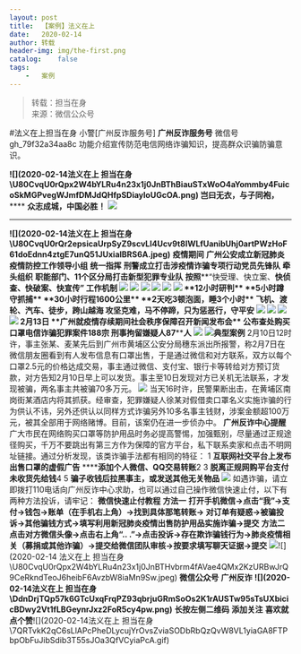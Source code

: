```yaml
---
layout:	post
title:	【案例】法义在上
date:	2020-02-14
author:	转载
header-img:	img/the-first.png
catalog:	false
tags:
	-	案例
---
```


<blockquote><p>转载：担当在身<br>
来源：微信公众号</p></blockquote>

#法义在上担当在身
小警[广州反诈服务号]
**广州反诈服务号**
微信号gh_79f32a34aa8c
功能介绍宣传防范电信网络诈骗知识，提高群众识骗防骗意识。

******![](2020-02-14法义在上
担当在身\\U80CvqU0rQpx2W4bYLRu4n23x1j0JnBThBiauSTxWoO4aYommby4FuicoSkMGPvegWJmfDMJdQHfpSDiayloUGcOA.png)**
****岂曰无衣，与子同袍，************
****众志成城，中国必胜！****
![]({{site.baseurl}}/postimg/Ljib4So7yuWh5ibzm1eABHackFLkmhtAjLic6tIxeWTupA6DPJmftaqAaZvyqC0IkJOM1bVj6UE0OwZJ1jNIblHjw.gif)
****
**![](2020-02-14法义在上
担当在身\\U80CvqU0rQr2epsicaUrpSyZ9scvLl4Ucv9t8IWLfUanibUhj0artPWzHoF61doEdnn4ztgE7unQ51JUxialBRS6A.jpeg)**
**疫情期间**
**广州公安成立新冠肺炎疫情防控工作领导小组**
**统一指挥**
**刑警成立打击涉疫情诈骗专项行动党员先锋队**
**牵头组织**
**职能部门、11个区分局打击新型犯罪专业队**
**按照****“快受理、快立案、****快侦查、快破案、快宣传”**
**工作机制**
![]({{site.baseurl}}/postimg/U80CvqU0rQpx2W4bYLRu4n23x1j0JnBTyUvRI0fib3PlaZ3O9YSJibsNQ65ECicGnjc7gRQFMP9icFIyeoATEH1ghg.jpeg)
![]({{site.baseurl}}/postimg/U80CvqU0rQpx2W4bYLRu4n23x1j0JnBTW4teeYzQs0moCc2lNON9vo8MXNsTPvTteOGoXOqXwKsygMthcQaA3Q.jpeg)
![]({{site.baseurl}}/postimg/Ljib4So7yuWjjvcS70NecHLcxagEodW97KjMiaXXfqKyB0p1TNAPeGTXG7ibeibar7arBd0OdhYttgW1OI9XR0C16A.gif)
![]({{site.baseurl}}/postimg/U80CvqU0rQpx2W4bYLRu4n23x1j0JnBTNdibfiaicq2njjr0COQSyaslordHAVk3OC6GiapcR21h3req3P7ec0Y3kA.jpeg)
![]({{site.baseurl}}/postimg/U80CvqU0rQpx2W4bYLRu4n23x1j0JnBTFWulWomdoAdmHACibCR5icN4q3wvYX352BPRJVsTePubC7ibTO34XXojQ.jpeg)
![]({{site.baseurl}}/postimg/U80CvqU0rQpx2W4bYLRu4n23x1j0JnBTic0fPUgSa8U2CJwWFcXecgWILiaXNOIYWJqlyLktfwar2CIL8FeSicUQQ.jpeg)
**12****小时研判**
**5****小时蹲守抓捕**
**30****小时行程****1600****公里**
**2****天吃****3****顿泡面，睡****3****个小时**
**飞机、渡轮、汽车、徒步，跨山越海**
**攻坚克难，马不停蹄，只为惩恶行，守平安**
![]({{site.baseurl}}/postimg/U80CvqU0rQr2epsicaUrpSyZ9scvLl4Uck1iaRlhTNhzxopKib4QqmoFc2LC7AnTBS2BWNeUJiaKs7hfC8NlTrtFWA.jpeg)
![]({{site.baseurl}}/postimg/Ljib4So7yuWiaRjVab29aFJZODmI4vhjQBxxDO5MliaHRUpic58jc3ZFVbUdaAl3YBBwIpmqVe8fwodEKnpFzeyxVg.gif)
![]({{site.baseurl}}/postimg/Ljib4So7yuWhUpkQkcRaE317FlN3Fu1rLibciaIibFIqgU0Q0woVLVLe67Exn9DkovLBlNCSo20plNe81cIZGlU22A.gif)
![]({{site.baseurl}}/postimg/U80CvqU0rQr2epsicaUrpSyZ9scvLl4UcSHUaeI7pn0sFhy95KqYJMAuQ4lyNFKzlCvLMcYJdFRSFGD6xjiagpLQ.jpeg)
**2月13日**
**广州就疫情存续期****间社会秩序保障召开新闻发布会**
**公布查处购买口罩电信诈骗犯罪案件**188******宗**
**刑事拘留嫌疑人******87******人**
![]({{site.baseurl}}/postimg/U80CvqU0rQpjQYdQDGyUTvTz1JY1LZGLh6nQdIscvAQJicRZOwuNKpqibcuOrcMXEZ3xmAcqHxXPNdPNwQFYs5og.jpeg)
![](https://mmbiz.qpic.cn/mmbiz_png/cZkI8M0nbCnqFdBSZTPngyO5KHUZhk4AVU4ZicW8FZJrEBDJgM15XliaHJn9EO9gLmsy8B2Shp0rprRrlWMQ0ibAg/640)**典型案例**
2月10日12时许，事主张某、麦某先后到广州市黄埔区公安分局穗东派出所报警，称2月7日在微信朋友圈看到有人发布信息有口罩出售，于是通过微信和对方联系，双方以每个口罩2.5元的价格达成交易，事主通过微信、支付宝、银行卡等转给对方预订货款，对方告知2月10日早上可以发货。事主至10日发现对方已关机无法联系，才发现被骗，两名事主共被骗70多万元。
![]({{site.baseurl}}/postimg/U80CvqU0rQr2epsicaUrpSyZ9scvLl4Uc2je0ajFKoSvS3xYej02vHOeZs7MBzrDUicqU6fzhwjzJMibC4Z5UyH7w.jpeg)
当天16时许，民警果断出击，在黄埔区南岗街某酒店内将其抓获。经审查，犯罪嫌疑人徐某对假借卖口罩名义实施诈骗的行为供认不讳，另外还供认以同样方式诈骗另外10多名事主钱财，涉案金额超100万元，被其全部用于网络赌博。目前，该案仍在进一步侦办中。
**广州反诈中心提醒**
广大市民在网络购买口罩等防护用品时务必提高警惕，加强甄别，尽量通过正规途径购买，千万不要跳出有第三方作为保障的官方平台，私下联系卖家和点击不明网址链接。通过分析发现，该类诈骗手法都有相同的特征：
1
**互联网社交平台上发布出售口罩的虚假广告**
******添加个人微信、QQ交易转账**2
3
**脱离正规网购平台支付**
**未收货先给钱**4
5
**骗子收钱后拉黑事主，或发送其他无关物品**
![]({{site.baseurl}}/postimg/uN1LIav7oJibJaLctmH2LWJ6OlfxhWhwj9T8anBSaQ9kwCia5icRauicOQdlFRrTaXNToVcdWFZup9wTYlibDFpYADA.gif)
如遇诈骗，请立即拨打110电话向广州反诈中心求助，也可以通过自己操作微信快速止付，以下有两种方法投诉，请牢记：
**微信快速止付教程**
**方法一**
**打开手机微信→点击“我”→支付→钱包→账单（在手机右上角）→找到具体那笔转账→
对订单有疑惑→被骗投诉→其他骗钱方式→填写利用新冠肺炎疫情出售防护用品实施诈骗→提交**
**方法二**
**点击对方微信头像→点击右上角“..
.”→点击投诉→存在欺诈骗钱行为→肺炎疫情相关（募捐或其他诈骗）→提交给微信团队审核→按要求填写聊天证据→提交**
![]({{site.baseurl}}/postimg/DdnDrjTQp57k6GTcUxqFrqPZ93qbrjuGaP9vuZlZvf2megI2TsnT5FkdhaSfo8QAe8SmAM2AMZhR4G0obMISrw.png)![](2020-02-14
法义在上
担当在身\\U80CvqU0rQpx2W4bYLRu4n23x1j0JnBTHvbrm4fAVae4QMx2KzURBwJrQ9CeRkndTeoJ6heibF6AvzbW8iaMn9Sw.jpeg)
**微信公众号**
**广州反诈**
**![](2020-02-14法义在上
担当在身\\DdnDrjTQp57k6GTcUxqFrqPZ93qbrjuGRmSoOs2K1rAUSTw95sTsUXbicicBDwy2Vt1fLBGeynrJxz2FoR5cy4pw.png)**
**长按左侧二维码**
**添加关注**
**喜欢就点个赞**![](2020-02-14法义在上
担当在身\\7QRTvkK2qC6sLlAPcPheDLycujYrOvsZviaSODbRbQzQvW8VL1yiaGA8FTPbpObFuJibSdib3T55sJOa3QfVCyiaPcA.gif)
